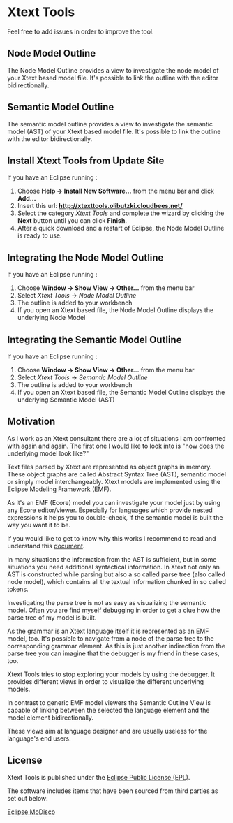 # Xtext Tools

Feel free to add issues in order to improve the tool.

## Node Model Outline

The Node Model Outline provides a view to investigate the node model of your Xtext based model file.
It's possible to link the outline with the editor bidirectionally.

## Semantic Model Outline

The semantic model outline provides a view to investigate the semantic model (AST) of your Xtext based model file.
It's possible to link the outline with the editor bidirectionally.


## Install Xtext Tools from Update Site 
If you have an Eclipse running : 

1. Choose **Help -> Install New Software...** from the menu bar and click **Add...** 
2. Insert this url: **http://xtexttools.olibutzki.cloudbees.net/**
3. Select the category *Xtext Tools* and complete the wizard by clicking the **Next** button until you can click **Finish**.
4. After a quick download and a restart of Eclipse, the Node Model Outline is ready to use.   

## Integrating the Node Model Outline
If you have an Eclipse running : 

1. Choose **Window -> Show View -> Other...** from the menu bar
2. Select *Xtext Tools* -> *Node Model Outline*
3. The outline is added to your workbench
4. If you open an Xtext based file, the Node Model Outline displays the underlying Node Model

## Integrating the Semantic Model Outline
If you have an Eclipse running : 

1. Choose **Window -> Show View -> Other...** from the menu bar
2. Select *Xtext Tools* -> *Semantic Model Outline*
3. The outline is added to your workbench
4. If you open an Xtext based file, the Semantic Model Outline displays the underlying Semantic Model (AST)

## Motivation

As I work as an Xtext consultant there are a lot of situations I am confronted with again and again.
The first one I would like to look into is "how does the underlying model look like?"

Text files parsed by Xtext are represented as object graphs in memory. These object graphs are called Abstract Syntax Tree (AST), semantic model or simply model interchangeably. Xtext models are implemented using the Eclipse Modeling Framework (EMF).

As it's an EMF (Ecore) model you can investigate your model just by using any Ecore editor/viewer. Especially for languages which provide nested expressions it helps you to double-check, if the semantic model is built the way you want it to be.

If you would like to get to know why this works I recommend to read and understand this [document](http://www.eclipse.org/Xtext/documentation.html#emf_integration). 

In many situations the information from the AST is sufficient, but in some situations you need additional syntactical information. In Xtext not only an AST is constructed while parsing but also a so called parse tree (also called node model), which contains all the textual information chunked in so called tokens.

Investigating the parse tree is not as easy as visualizing the semantic model. Often you are find myself debugging in order to get a clue how the parse tree of my model is built.

As the grammar is an Xtext language itself it is represented as an EMF model, too. It's possible to navigate from a node of the parse tree to the corresponding grammar element. As this is just another indirection from the parse tree you can imagine that the debugger is my friend in these cases, too.

Xtext Tools tries to stop exploring your models by using the debugger. It provides different views in order to visualize the different underlying models.

In contrast to generic EMF model viewers the Semantic Outline View is capable of linking between the selected the language element and the model element bidirectionally.

These views aim at language designer and are usually useless for the language's end users.

## License
Xtext Tools is published under the [Eclipse Public License (EPL)](http://www.eclipse.org/legal/epl-v10.html).

The software includes items that have been sourced from third parties as set out below:

[Eclipse MoDisco](http://www.eclipse.org/MoDisco/)